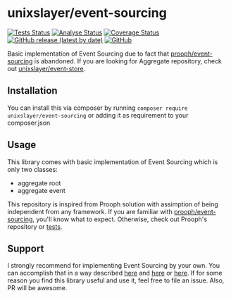 # unixslayer/event-sourcing

[![Tests Status][ico-tests]][link-tests]
[![Analyse Status][ico-analysis]][link-analysis]
[![Coverage Status][ico-coverage]][link-coverage]
[![GitHub release (latest by date)][ico-release]][link-release]
[![GitHub][ico-license]](LICENSE.md)

Basic implementation of Event Sourcing due to fact that [prooph/event-sourcing](https://github.com/prooph/event-sourcing) is abandoned. If you are looking for Aggregate repository, check out [unixslayer/event-store](https://github.com/unixslayer/event-store).

## Installation

You can install this via composer by running `composer require unixslayer/event-sourcing` or adding it as requirement to your composer.json

## Usage

This library comes with basic implementation of Event Sourcing which is only two classes:

- aggregate root
- aggregate event

This repository is inspired from Prooph solution with assimption of being independent from any framework. If you are familiar with [prooph/event-sourcing](https://github.com/prooph/event-sourcing), you'll know what to expect. Otherwise, check out Prooph's repository or [tests](./tests/Domain/CartTest.php).

## Support

I strongly recommend for implementing Event Sourcing by your own. You can accomplish that in a way described [here](https://unixslayer.github.io/how-i-did-my-own-implementation-of-event-sourcing) and [here](https://unixslayer.github.io/implementing-aggregate-repository) or [here](https://github.com/prooph/documentation/blob/master/event-store-client/blueprints.md). 
If for some reason you find this library useful and use it, feel free to file an issue. Also, PR will be awesome.

[ico-tests]: https://github.com/unixslayer/event-sourcing/actions/workflows/tests.yml/badge.svg
[ico-analysis]: https://github.com/unixslayer/event-sourcing/actions/workflows/static-analysis.yml/badge.svg
[ico-coverage]: https://coveralls.io/repos/unixslayer/event-sourcing/badge.svg?branch=master&service=github
[ico-release]: https://img.shields.io/github/v/release/unixslayer/event-sourcing
[ico-license]: https://img.shields.io/github/license/unixslayer/event-sourcing

[link-tests]: https://github.com/unixslayer/event-sourcing/actions/workflows/tests.yml
[link-analysis]: https://github.com/unixslayer/event-sourcing/actions/workflows/static-analysis.yml
[link-coverage]: https://coveralls.io/github/unixslayer/event-sourcing?branch=master
[link-release]: https://github.com/unixslayer/event-sourcing/releases
[link-license]: LICENSE.md
